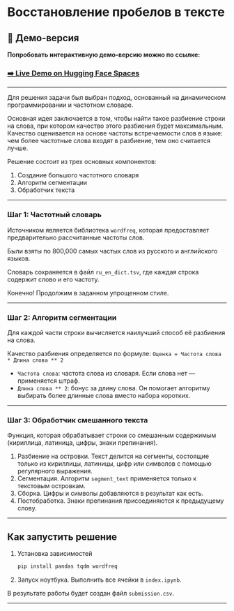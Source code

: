 # Восстановление пробелов в тексте

## 🚀 Демо-версия

**Попробовать интерактивную демо-версию можно по ссылке:**

### [➡️ Live Demo on Hugging Face Spaces](https://huggingface.co/spaces/koziymaxim/chicken-segmentation)

---

Для решения задачи был выбран подход, основанный на динамическом программировании и частотном словаре.

Основная идея заключается в том, чтобы найти такое разбиение строки на слова, при котором качество этого разбиения будет максимальным. Качество оценивается на основе частоты встречаемости слов в языке: чем более частотные слова входят в разбиение, тем оно считается лучше.

Решение состоит из трех основных компонентов:
1.  Создание большого частотного словаря
2.  Алгоритм сегментации
3.  Обработчик текста

---


### Шаг 1: Частотный словарь

Источником является библиотека `wordfreq`, которая предоставляет предварительно рассчитанные частоты слов.

Были взяты по 800,000 самых частых слов из русского и английского языков.

Словарь сохраняется в файл `ru_en_dict.tsv`, где каждая строка содержит слово и его частоту.

Конечно! Продолжим в заданном упрощенном стиле.

---

### Шаг 2: Алгоритм сегментации

Для каждой части строки вычисляется наилучший способ её разбиения на слова.

Качество разбиения определяется по формуле: `Оценка = Частота слова * Длина слова ** 2`

-   `Частота слова`: частота слова из словаря. Если слова нет — применяется штраф.
-   `Длина слова ** 2`: бонус за длину слова. Он помогает алгоритму выбирать более длинные слова вместо набора коротких.

---

### Шаг 3: Обработчик смешанного текста

Функция, которая обрабатывает строки со смешанным содержимым (кириллица, латиница, цифры, знаки препинания).

1.  Разбиение на островки. Текст делится на сегменты, состоящие только из кириллицы, латиницы, цифр или символов с помощью регулярного выражения.
2.  Сегментация. Алгоритм `segment_text` применяется только к текстовым островкам.
3.  Сборка. Цифры и символы добавляются в результат как есть.
4.  Постобработка. Знаки препинания присоединяются к предыдущему слову.

---

## Как запустить решение

1.  Установка зависимостей

    ```bash
    pip install pandas tqdm wordfreq
    ```
2.  Запуск ноутбука. Выполнить все ячейки в `index.ipynb`.

В результате работы будет создан файл `submission.csv`.

---
